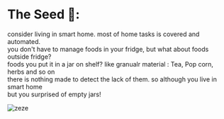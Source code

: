 # The Seed 🌱:
consider living in smart home. most of home tasks is covered and automated.</br>
you don't have to manage foods in your fridge, but what about foods outside fridge?</br>
foods you put it in a jar on shelf? like granualr material : Tea, Pop corn, herbs and so on </br>
there is nothing made to detect the lack of them. so although you live in smart home </br>
but you surprised of empty jars! </br>

![zeze](https://github.com/ahmed-kamal91/Snojar_smart_container/assets/91970695/36399103-c83a-44ab-996c-0732837ec224)
  
  
